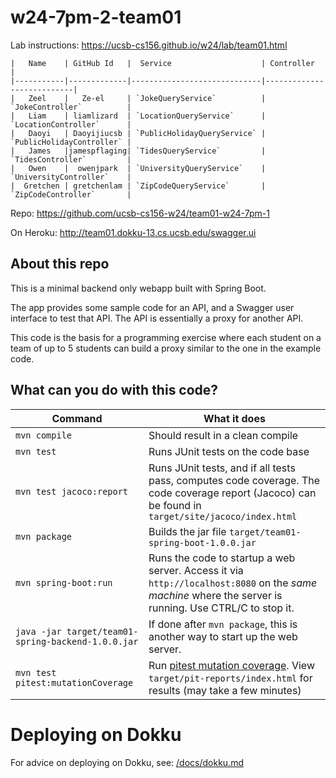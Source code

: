 # w24-7pm-2-team01

Lab instructions: <https://ucsb-cs156.github.io/w24/lab/team01.html>

```
|   Name    | GitHub Id   |  Service                    | Controller                |
|-----------|-------------|-----------------------------|---------------------------|
|   Zeel    |   Ze-el     | `JokeQueryService`          | `JokeController`          |
|   Liam    | liamlizard  | `LocationQueryService`      | `LocationController`      |
|   Daoyi   | Daoyijiucsb | `PublicHolidayQueryService` | `PublicHolidayController` |
|   James   |jamespflaging| `TidesQueryService`         | `TidesController`         |
|   Owen    |  owenjpark  | `UniversityQueryService`    | `UniversityController`    |
|  Gretchen | gretchenlam | `ZipCodeQueryService`       | `ZipCodeController`       |
```

Repo: https://github.com/ucsb-cs156-w24/team01-w24-7pm-1

On Heroku: http://team01.dokku-13.cs.ucsb.edu/swagger.ui

## About this repo

This is a minimal backend only webapp built with Spring Boot.

The app provides some sample code for an API, and a Swagger user interface
to test that API.  The API is essentially a proxy for another API.

This code is the basis for a programming exercise where each student on a
team of up to 5 students can build a proxy similar to the one in the example code.

## What can you do with this code?

| Command | What it does   |
|----------|---------------------------------------|
| `mvn compile` | Should result in a clean compile |
| `mvn test` | Runs JUnit tests on the code base |
| `mvn test jacoco:report` | Runs JUnit tests, and if all tests pass, computes code coverage.  The code coverage report (Jacoco) can be found in `target/site/jacoco/index.html` |
| `mvn package` | Builds the jar file `target/team01-spring-boot-1.0.0.jar` |
| `mvn spring-boot:run` | Runs the code to startup a web server.  Access it via `http://localhost:8080` on the *same machine* where the server is running.  Use CTRL/C to stop it. |
| `java -jar target/team01-spring-backend-1.0.0.jar` | If done after `mvn package`, this is another way to start up the web server.|
| `mvn test pitest:mutationCoverage` | Run [pitest mutation coverage](https://pitest.org).  View `target/pit-reports/index.html` for results (may take a few minutes)|

# Deploying on Dokku

For advice on deploying on Dokku, see: [/docs/dokku.md](/docs/dokku.md)

